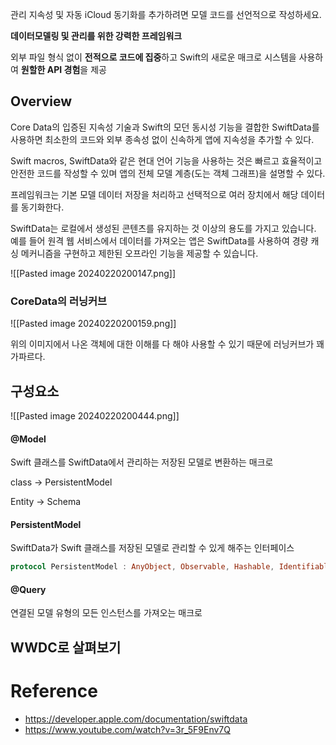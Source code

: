 관리 지속성 및 자동 iCloud 동기화를 추가하려면 모델 코드를 선언적으로 작성하세요.

**데이터모델링 및 관리를 위한 강력한 프레임워크**

외부 파일 형식 없이 **전적으로 코드에 집중**하고 Swift의 새로운 매크로 시스템을 사용하여 **원할한 API 경험**을 제공

## Overview
Core Data의 입증된 지속성 기술과 Swift의 모던 동시성 기능을 결합한 SwiftData를 사용하면 최소한의 코드와 외부 종속성 없이 신속하게 앱에 지속성을 추가할 수 있다.

Swift macros, SwiftData와 같은 현대 언어 기능을 사용하는 것은 빠르고 효율적이고 안전한 코드를 작성할 수 있며 앱의 전체 모델 계층(도는 객체 그래프)을 설명할 수 있다.

프레임워크는 기본 모델 데이터 저장을 처리하고 선택적으로 여러 장치에서 해당 데이터를 동기화한다.

SwiftData는 로컬에서 생성된 콘텐츠를 유지하는 것 이상의 용도를 가지고 있습니다. 예를 들어 원격 웹 서비스에서 데이터를 가져오는 앱은 SwiftData를 사용하여 경량 캐싱 메커니즘을 구현하고 제한된 오프라인 기능을 제공할 수 있습니다.

![[Pasted image 20240220200147.png]]

### CoreData의 러닝커브
![[Pasted image 20240220200159.png]]

위의 이미지에서 나온 객체에 대한 이해를 다 해야 사용할 수 있기 때문에 러닝커브가 꽤 가파르다.

## 구성요소
![[Pasted image 20240220200444.png]]
#### @Model
Swift 클래스를 SwiftData에서 관리하는 저장된 모델로 변환하는 매크로

class -> PersistentModel

Entity -> Schema

#### PersistentModel
SwiftData가 Swift 클래스를 저장된 모델로 관리할 수 있게 해주는 인터페이스

```swift
protocol PersistentModel : AnyObject, Observable, Hashable, Identifiable
```
#### @Query
연결된 모델 유형의 모든 인스턴스를 가져오는 매크로

## WWDC로 살펴보기

# Reference
- https://developer.apple.com/documentation/swiftdata
- https://www.youtube.com/watch?v=3r_5F9Env7Q
